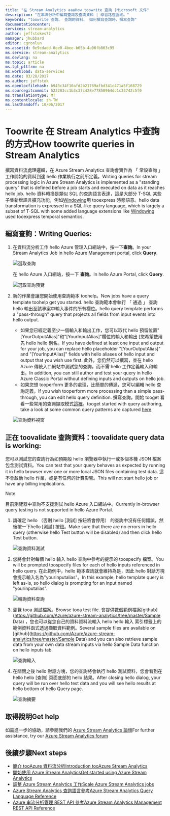 ```yaml
---
title: "在 Stream Analytics aaaHow toowrite 查詢 |Microsoft 文件"
description: "在串流分析中編寫查詢及查詢資料 | 學習路徑區段。"
keywords: "toowrite 查詢、 查詢的資料、 如何撰寫查詢時，撰寫查詢"
documentationcenter: 
services: stream-analytics
author: jeffstokes72
manager: jhubbard
editor: cgronlun
ms.assetid: 0e9cdadd-0ee0-4bee-b65b-4a06fb863c95
ms.service: stream-analytics
ms.devlang: na
ms.topic: article
ms.tgt_pltfrm: na
ms.workload: data-services
ms.date: 03/28/2017
ms.author: jeffstok
ms.openlocfilehash: b943c34f10afd2b21789afbd341c471a5f168729
ms.sourcegitcommit: 523283cc1b3c37c428e77850964dc1c33742c5f0
ms.translationtype: MT
ms.contentlocale: zh-TW
ms.lasthandoff: 10/06/2017
---
```

# <a name="how-toowrite-queries-in-stream-analytics"></a><span data-ttu-id="da449-104">Toowrite 在 Stream Analytics 中查詢的方式</span><span class="sxs-lookup"><span data-stu-id="da449-104">How toowrite queries in Stream Analytics</span></span>
<span data-ttu-id="da449-105">撰寫資料流處理邏輯，在 Azure Stream Analytics 查詢會實作為 「 常設查詢 」 工作開始的資料到達 hello 作業執行之前所定義。</span><span class="sxs-lookup"><span data-stu-id="da449-105">Writing queries for stream processing logic in Azure Stream Analytics is implemented as a "standing query" that is defined before a job starts and executed on data as it reaches hello job.</span></span> <span data-ttu-id="da449-106">hello 資料轉換是類似 SQL 的查詢語言表達，這是大部分 T-SQL 某些子集新增語言擴充功能，例如[Windowing](https://msdn.microsoft.com/library/azure/dn835019.aspx)用 tooexpress 時態語意。</span><span class="sxs-lookup"><span data-stu-id="da449-106">hello data transformation is expressed in a SQL-like query language, which is largely a subset of T-SQL with some added language extensions like [Windowing](https://msdn.microsoft.com/library/azure/dn835019.aspx) used tooexpress temporal semantics.</span></span>

## <a name="writing-queries"></a><span data-ttu-id="da449-107">編寫查詢：</span><span class="sxs-lookup"><span data-stu-id="da449-107">Writing Queries:</span></span>
1. <span data-ttu-id="da449-108">在資料流分析工作 hello Azure 管理入口網站中，按一下**查詢**。</span><span class="sxs-lookup"><span data-stu-id="da449-108">In your Stream Analytics Job in hello Azure Management portal, click **Query**.</span></span>
   
    ![選取查詢](./media/stream-analytics-write-queries/1-stream-analytics-write-queries.png)  
   
    <span data-ttu-id="da449-110">在 hello Azure 入口網站，按一下 **查詢**。</span><span class="sxs-lookup"><span data-stu-id="da449-110">In hello Azure Portal, click **Query**.</span></span>
   
    ![選取查詢預覽](./media/stream-analytics-write-queries/query-preview-portal.png)  
2. <span data-ttu-id="da449-112">新的作業會讓您開始使用查詢範本 toohelp。</span><span class="sxs-lookup"><span data-stu-id="da449-112">New jobs have a query template toohelp get you started.</span></span> <span data-ttu-id="da449-113">hello 查詢範本會執行 「 通過 」 查詢 hello 輸出至該專案中輸入事件的所有欄位。</span><span class="sxs-lookup"><span data-stu-id="da449-113">hello query template performs a "pass-through" query that projects all fields from input events into hello output.</span></span>  
   
   * <span data-ttu-id="da449-114">如果您已經定義至少一個輸入和輸出工作，您可以取代 hello 預留位置"[YourOutputAlias]"和"[YourInputAlias]"欄位的輸入和輸出 [您希望使用先 hello hello 別名。</span><span class="sxs-lookup"><span data-stu-id="da449-114">If you have defined at least one input and output for your job, you can replace hello placeholder "[YourOutputAlias]" and "[YourInputAlias]" fields with hello aliases of hello input and output that you wish use first.</span></span> <span data-ttu-id="da449-115">此外，您仍然可以撰寫，並在 hello Azure 傳統入口網站中測試您的查詢，而不需 hello 工作定義輸入和輸出。</span><span class="sxs-lookup"><span data-stu-id="da449-115">In addition, you can still author and test your query in hello Azure Classic Portal without defining inputs and outputs on hello job.</span></span>
   * <span data-ttu-id="da449-116">如果您想 tooperform 更多的處理，比簡單的傳遞，您可以編輯 hello 查詢定義。</span><span class="sxs-lookup"><span data-stu-id="da449-116">If you wish tooperform more processing than a simple pass-through, you can edit hello query definition.</span></span> <span data-ttu-id="da449-117">撰寫查詢，開始 tooget 看看一些常用的查詢擷取模式[這裡](stream-analytics-stream-analytics-query-patterns.md)。</span><span class="sxs-lookup"><span data-stu-id="da449-117">tooget started with query authoring, take a look at some common query patterns are captured [here](stream-analytics-stream-analytics-query-patterns.md).</span></span>  
   
   ![查詢資料視窗](./media/stream-analytics-write-queries/2-stream-analytics-write-queries.png)  

## <a name="toovalidate-query-data-is-working"></a><span data-ttu-id="da449-119">正在 toovalidate 查詢資料：</span><span class="sxs-lookup"><span data-stu-id="da449-119">toovalidate query data is working:</span></span>
<span data-ttu-id="da449-120">您可以測試您的查詢行為如預期般 hello 瀏覽器中執行一或多個本機 JSON 檔案包含測試資料。</span><span class="sxs-lookup"><span data-stu-id="da449-120">You can test that your query behaves as expected by running it in hello browser over one or more local JSON files containing test data.</span></span> <span data-ttu-id="da449-121">這不會啟動 hello 作業，或是有任何的計費影響。</span><span class="sxs-lookup"><span data-stu-id="da449-121">This will not start hello job or have any billing implications.</span></span>

> [!NOTE]
> <span data-ttu-id="da449-122">目前瀏覽器中查詢不支援測試 hello Azure 入口網站中。</span><span class="sxs-lookup"><span data-stu-id="da449-122">Currently in-browser query testing is not supported in hello Azure Portal.</span></span>  
> 
> 

1. <span data-ttu-id="da449-123">請確定 hello （否則 hello [測試] 按鈕將會停用） 的查詢中沒有任何錯誤，然後按一下hello [測試] 按鈕。</span><span class="sxs-lookup"><span data-stu-id="da449-123">Make sure that there are no errors in hello query (otherwise hello Test button will be disabled) and then click hello Test button.</span></span>  
   
   ![查詢資料測試](./media/stream-analytics-write-queries/3-stream-analytics-write-queries.png)  
2. <span data-ttu-id="da449-125">您將會針對每個 hello 輸入 hello 查詢中參考的提示的 toospecify 檔案。</span><span class="sxs-lookup"><span data-stu-id="da449-125">You will be prompted toospecify files for each of hello inputs referenced in hello query.</span></span> <span data-ttu-id="da449-126">在此範例中，hello 範本查詢就會維持為是，因此 hello 對話方塊會提示輸入名為"yourinputalias"。</span><span class="sxs-lookup"><span data-stu-id="da449-126">In this example, hello template query is left as-is, so hello dialog is prompting for an input named "yourinputalias".</span></span>  
   
   ![輪詢資料查詢](./media/stream-analytics-write-queries/4-stream-analytics-write-queries.png)  
3. <span data-ttu-id="da449-128">瀏覽 tooa 測試檔案。</span><span class="sxs-lookup"><span data-stu-id="da449-128">Browse tooa test file.</span></span> <span data-ttu-id="da449-129">會提供數個範例檔案[github](https://github.com/Azure/azure-stream-analytics/tree/master/Sample Data) ，您也可以從您自己的資料資料流輸入 hello hello 輸入 索引標籤上的範例資料函式透過擷取資料範例。</span><span class="sxs-lookup"><span data-stu-id="da449-129">Several sample files are available on [github](https://github.com/Azure/azure-stream-analytics/tree/master/Sample Data) and you can also retrieve sample data from your own data stream inputs via hello Sample Data function on hello inputs tab.</span></span>  
   
   ![查詢輸入](./media/stream-analytics-write-queries/5-stream-analytics-write-queries.png)  
4. <span data-ttu-id="da449-131">在關閉之後 hello 對話方塊，您的查詢將會執行 hello 測試資料，您會看到在 hello hello [查詢] 頁面底部的 hello 結果。</span><span class="sxs-lookup"><span data-stu-id="da449-131">After closing hello dialog, your query will be run over hello test data and you will see hello results at hello bottom of hello Query page.</span></span>  
   
   ![查詢摘要](./media/stream-analytics-write-queries/6-stream-analytics-write-queries.png)  

## <a name="get-help"></a><span data-ttu-id="da449-133">取得說明</span><span class="sxs-lookup"><span data-stu-id="da449-133">Get help</span></span>
<span data-ttu-id="da449-134">如需進一步的協助，請參閱我們的 [Azure Stream Analytics 論壇](https://social.msdn.microsoft.com/Forums/en-US/home?forum=AzureStreamAnalytics)</span><span class="sxs-lookup"><span data-stu-id="da449-134">For further assistance, try our [Azure Stream Analytics forum](https://social.msdn.microsoft.com/Forums/en-US/home?forum=AzureStreamAnalytics)</span></span>

## <a name="next-steps"></a><span data-ttu-id="da449-135">後續步驟</span><span class="sxs-lookup"><span data-stu-id="da449-135">Next steps</span></span>
* [<span data-ttu-id="da449-136">簡介 tooAzure 資料流分析</span><span class="sxs-lookup"><span data-stu-id="da449-136">Introduction tooAzure Stream Analytics</span></span>](stream-analytics-introduction.md)
* [<span data-ttu-id="da449-137">開始使用 Azure Stream Analytics</span><span class="sxs-lookup"><span data-stu-id="da449-137">Get started using Azure Stream Analytics</span></span>](stream-analytics-real-time-fraud-detection.md)
* [<span data-ttu-id="da449-138">調整 Azure Stream Analytics 工作</span><span class="sxs-lookup"><span data-stu-id="da449-138">Scale Azure Stream Analytics jobs</span></span>](stream-analytics-scale-jobs.md)
* [<span data-ttu-id="da449-139">Azure Stream Analytics 查詢語言參考</span><span class="sxs-lookup"><span data-stu-id="da449-139">Azure Stream Analytics Query Language Reference</span></span>](https://msdn.microsoft.com/library/azure/dn834998.aspx)
* [<span data-ttu-id="da449-140">Azure 串流分析管理 REST API 參考</span><span class="sxs-lookup"><span data-stu-id="da449-140">Azure Stream Analytics Management REST API Reference</span></span>](https://msdn.microsoft.com/library/azure/dn835031.aspx)


